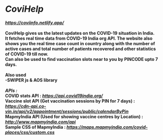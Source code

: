 # <b><i>CoviHelp </i></b>
<b><i>https://coviinfo.netlify.app/</i></b>
<br>
<br>
<b>CoviHelp gives us the latest updates on the COVID-19 situation in India. <br> It fetches real time data from COVID-19 India org API. The website also shows you the real time case count in country along with the number of active cases and total number of patients recovered and other statistics of COVID-19 till now. <br>
Can also be used to find vaccination slots near to you by PINCODE upto 7 days.</b><br>
<br>
<b>Also used <br>
-SWIPER js & AOS library</b><br>
<br><b><i>APIs : </b></i><br>
<b>COVID stats API : <i>https://api.covid19india.org/</i> <br>
Vaccine slot API (Get vaccination sessions by PIN for 7 days) : <i>https://cdn-api.co-vin.in/api/v2/appointment/sessions/public/calendarByPin </i><br>
MapmyIndia API (Used for showing vaccine centres by Location) : <i>http://www.mapmyindia.com/api </i><br>
Sample CSS of MapmyIndia : <i>https://maps.mapmyindia.com/covid-places/css/custom.css</i> <br></b>
